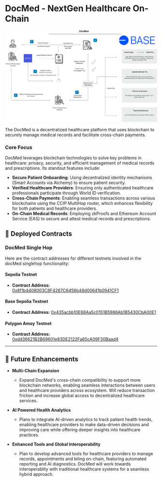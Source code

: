 # DocMed - NextGen Healthcare On-Chain

![docMed](https://github.com/akashpanda122/dockMed/blob/main/client/public/assets/docMed_white.png)

The DocMed is a decentralized healthcare platform that uses blockchain to securely manage medical records and facilitate cross-chain payments.

### **Core Focus**

DocMed leverages blockchain technologies to solve key problems in healthcare: privacy, security, and efficient management of medical records and prescriptions. Its standout features include:

- **Secure Patient Onboarding**: Using decentralized identity mechanisms (Smart Accounts via Alchemy) to ensure patient security.
- **Verified Healthcare Providers**: Ensuring only authenticated healthcare professionals participate through World ID verification.
- **Cross-Chain Payments**: Enabling seamless transactions across various blockchains using the CCIP MultiHop router, which enhances flexibility for both patients and healthcare providers.
- **On-Chain Medical Records**: Employing zkProofs and Ethereum Account Service (EAS) to secure and attest medical records and prescriptions.

## 📜 Deployed Contracts

### **DocMed Single Hop**

Here are the contract addresses for different testnets involved in the docMed singlehop functionality:

#### **Sepolia Testnet**
- **Contract Address:** [0x8f1b4408003C8F4267C6456b48d00641b0941CF1](https://sepolia.etherscan.io/address/0x8f1b4408003C8F4267C6456b48d00641b0941CF1)

#### **Base Sepolia Testnet**
- **Contract Address:** [0x435acbb10E68Aa5c0151B5986Ab1B5430CbA00E1](https://base-sepolia.blockscout.com/address/0x435acbb10E68Aa5c0151B5986Ab1B5430CbA00E1)

#### **Polygon Amoy Testnet**
- **Contract Address:** [0xdd36621B2B69601e83DE2122Fa65cA09F30Baad4](https://amoy.polygonscan.com/address/0xdd36621B2B69601e83DE2122Fa65cA09F30Baad4)

---

## 🚀 Future Enhancements

- **Multi-Chain Expansion**
  - Expand DocMed's cross-chain compatibility to support more blockchain networks, enabling seamless interactions between users and healthcare providers across ecosystem. Will reduce transaction friction and increase global access to decentralized healthcare services.
  
- **AI Powered Health Analytics**
  - Plans to integrate AI-driven analytics to track patient health trends, enabling healthcare providers to make data-driven decisions and improving care while offering deeper insights into healthcare practices.

- **Enhanced Tools and Global Interoperability**
  - Plan to develop advanced tools for healthcare providers to manage records, appointments and biling on-chain, featuring automated reporting and AI diagnostics. DocMed will work towards interoperablity with traditional healthcare systems for a seamless hybrid approach.
